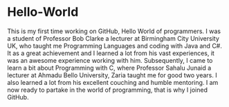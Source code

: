 # Hello-World
This is my first time working on GitHub, Hello World of programmers.
I was a student of Professor Bob Clarke a lecturer at Birmingham City University UK, who taught me Programming Languages and coding with Java and C#. It as a great achievement and I learned a lot from his vast experiences, it was an awesome experience working with him. Subsequently, I came to learn a bit about Programming with C, where Professor Sahalu Junaid a lecturer at Ahmadu Bello University, Zaria taught me for good two years. I also learned a lot from his excellent couching and humble mentoring. I am now ready to partake in the world of programming, that is why I joined GitHub.
